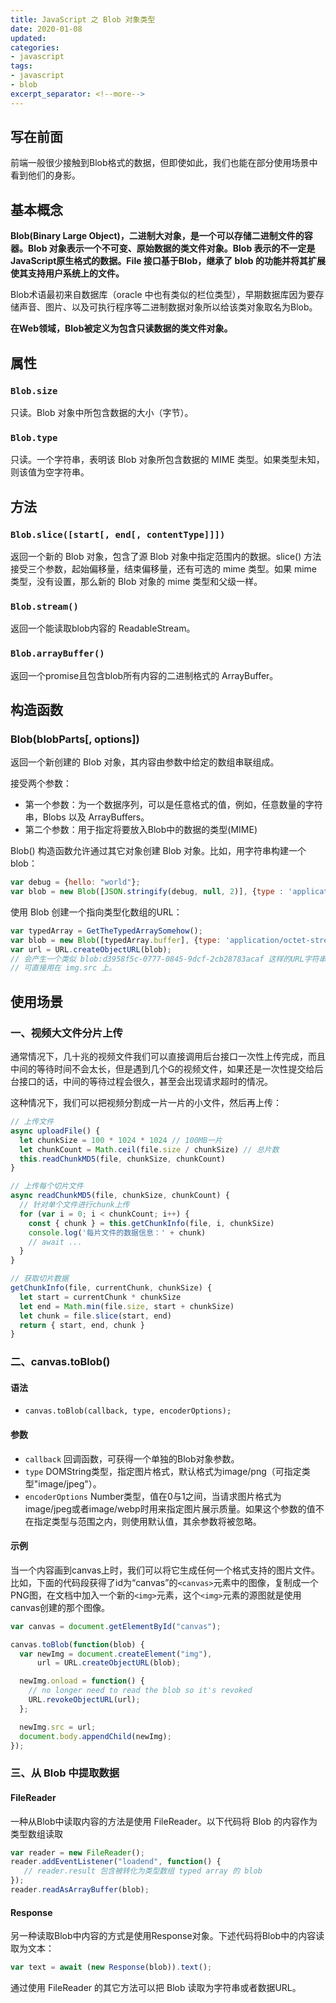 ```yaml
---
title: JavaScript 之 Blob 对象类型
date: 2020-01-08
updated:
categories:
- javascript
tags:
- javascript
- blob
excerpt_separator: <!--more-->
---
```


## 写在前面

前端一般很少接触到Blob格式的数据，但即使如此，我们也能在部分使用场景中看到他们的身影。

<!--more-->

## 基本概念

**Blob(Binary Large Object)，二进制大对象，是一个可以存储二进制文件的容器。Blob 对象表示一个不可变、原始数据的类文件对象。Blob 表示的不一定是JavaScript原生格式的数据。File 接口基于Blob，继承了 blob 的功能并将其扩展使其支持用户系统上的文件。**

Blob术语最初来自数据库（oracle 中也有类似的栏位类型），早期数据库因为要存储声音、图片、以及可执行程序等二进制数据对象所以给该类对象取名为Blob。

**在Web领域，Blob被定义为包含只读数据的类文件对象。**

## 属性

### ```Blob.size```

只读。Blob 对象中所包含数据的大小（字节）。

### ```Blob.type```

只读。一个字符串，表明该 Blob 对象所包含数据的 MIME 类型。如果类型未知，则该值为空字符串。

## 方法

### ```Blob.slice([start[, end[, contentType]]])```

返回一个新的 Blob 对象，包含了源 Blob 对象中指定范围内的数据。slice() 方法接受三个参数，起始偏移量，结束偏移量，还有可选的 mime 类型。如果 mime 类型，没有设置，那么新的 Blob 对象的 mime 类型和父级一样。

### ```Blob.stream()```

返回一个能读取blob内容的 ReadableStream。

### ```Blob.arrayBuffer()```

返回一个promise且包含blob所有内容的二进制格式的 ArrayBuffer。

## 构造函数

### Blob(blobParts[, options])

返回一个新创建的 Blob 对象，其内容由参数中给定的数组串联组成。

接受两个参数：
- 第一个参数：为一个数据序列，可以是任意格式的值，例如，任意数量的字符串，Blobs 以及 ArrayBuffers。
- 第二个参数：用于指定将要放入Blob中的数据的类型(MIME)

Blob() 构造函数允许通过其它对象创建 Blob 对象。比如，用字符串构建一个 blob：

```javascript
var debug = {hello: "world"};
var blob = new Blob([JSON.stringify(debug, null, 2)], {type : 'application/json'});
```

使用 Blob 创建一个指向类型化数组的URL：

```javascript
var typedArray = GetTheTypedArraySomehow();
var blob = new Blob([typedArray.buffer], {type: 'application/octet-stream'}); // 传入一个合适的 MIME 类型
var url = URL.createObjectURL(blob);
// 会产生一个类似 blob:d3958f5c-0777-0845-9dcf-2cb28783acaf 这样的URL字符串
// 可直接用在 img.src 上。
```

## 使用场景

### 一、视频大文件分片上传

通常情况下，几十兆的视频文件我们可以直接调用后台接口一次性上传完成，而且中间的等待时间不会太长，但是遇到几个G的视频文件，如果还是一次性提交给后台接口的话，中间的等待过程会很久，甚至会出现请求超时的情况。

这种情况下，我们可以把视频分割成一片一片的小文件，然后再上传：

```javascript
// 上传文件
async uploadFile() {
  let chunkSize = 100 * 1024 * 1024 // 100MB一片
  let chunkCount = Math.ceil(file.size / chunkSize) // 总片数
  this.readChunkMD5(file, chunkSize, chunkCount)
}

// 上传每个切片文件
async readChunkMD5(file, chunkSize, chunkCount) {
  // 针对单个文件进行chunk上传
  for (var i = 0; i < chunkCount; i++) {
    const { chunk } = this.getChunkInfo(file, i, chunkSize)
    console.log('每片文件的数据信息：' + chunk)
    // await ...
  }
}

// 获取切片数据
getChunkInfo(file, currentChunk, chunkSize) {
  let start = currentChunk * chunkSize
  let end = Math.min(file.size, start + chunkSize)
  let chunk = file.slice(start, end)
  return { start, end, chunk }
}
```

### 二、canvas.toBlob()

#### 语法

- ```canvas.toBlob(callback, type, encoderOptions);```

#### 参数

- ```callback``` 回调函数，可获得一个单独的Blob对象参数。
- ```type``` DOMString类型，指定图片格式，默认格式为image/png（可指定类型"image/jpeg"）。
- ```encoderOptions``` Number类型，值在0与1之间，当请求图片格式为image/jpeg或者image/webp时用来指定图片展示质量。如果这个参数的值不在指定类型与范围之内，则使用默认值，其余参数将被忽略。

#### 示例

当一个内容画到canvas上时，我们可以将它生成任何一个格式支持的图片文件。比如，下面的代码段获得了id为“canvas”的```<canvas>```元素中的图像，复制成一个PNG图，在文档中加入一个新的```<img>```元素，这个```<img>```元素的源图就是使用canvas创建的那个图像。

```javascript
var canvas = document.getElementById("canvas");

canvas.toBlob(function(blob) {
  var newImg = document.createElement("img"),
      url = URL.createObjectURL(blob);

  newImg.onload = function() {
    // no longer need to read the blob so it's revoked
    URL.revokeObjectURL(url);
  };

  newImg.src = url;
  document.body.appendChild(newImg);
});
```

### 三、从 Blob 中提取数据

#### FileReader

一种从Blob中读取内容的方法是使用 FileReader。以下代码将 Blob 的内容作为类型数组读取

```javascript
var reader = new FileReader();
reader.addEventListener("loadend", function() {
   // reader.result 包含被转化为类型数组 typed array 的 blob
});
reader.readAsArrayBuffer(blob);
```

#### Response

另一种读取Blob中内容的方式是使用Response对象。下述代码将Blob中的内容读取为文本：

```javascript
var text = await (new Response(blob)).text();
```

通过使用 FileReader 的其它方法可以把 Blob 读取为字符串或者数据URL。
